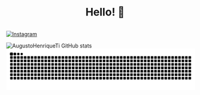 <!--título-->
<div id="user-content-toc">
  <ul align="center">
    <summary><h1 style="display: inline-block">Hello! 👋</h1></summary>
</div>

<!-- Presentation -->

<!-- Dropdown -->

<!-- Links -->

[![Instagram](https://img.shields.io/badge/Instagram-E4405F?style=for-the-badge&logo=instagram&logoColor=white
)](https://www.instagram.com/augustohcg?igsh=MWpwbDNpMGZjZ2NubQ==)

<!-- GithubStats -->
![AugustoHenriqueTi GitHub stats](https://github-readme-stats.vercel.app/api?username=augustohenriqueti&show_icons=true&theme=onedark)
<picture>
  <source media="(prefers-color-scheme: dark)" srcset="https://raw.githubusercontent.com/Jean-Martins22/Jean-Martins22/output/github-contribution-grid-snake-dark.svg">
  <source media="(prefers-color-scheme: light)" srcset="https://raw.githubusercontent.com/Jean-Martins22/Jean-Martins22/output/github-contribution-grid-snake.svg">
  <img alt="github contribution grid snake animation" src="https://raw.githubusercontent.com/Jean-Martins22/Jean-Martins22/output/github-contribution-grid-snake.svg">
</picture>

<!-- Portfolio -->

<!-- GIF -->
